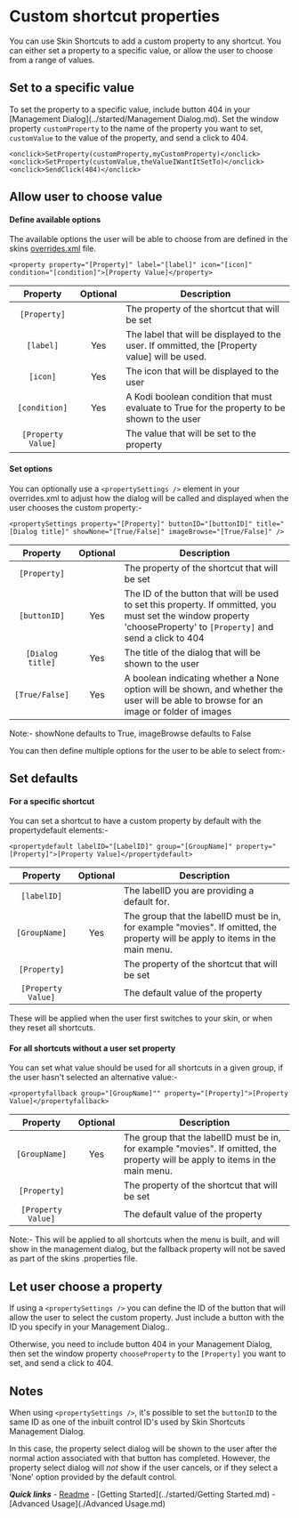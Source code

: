 # Custom shortcut properties

You can use Skin Shortcuts to add a custom property to any shortcut. You can either set a property to a specific value, or allow the user to choose from a range of values.

## Set to a specific value

To set the property to a specific value, include button 404 in your [Management Dialog](../started/Management Dialog.md). Set the window property `customProperty` to the name of the property you want to set, `customValue` to the value of the property, and send a click to 404.

```
<onclick>SetProperty(customProperty,myCustomProperty)</onclick>
<onclick>SetProperty(customValue,theValueIWantItSetTo)</onclick>
<onclick>SendClick(404)</onclick>
```

## Allow user to choose value

#### Define available options

The available options the user will be able to choose from are defined in the skins [overrides.xml](./overrides.md) file.

`<property property="[Property]" label="[label]" icon="[icon]" condition="[condition]">[Property Value]</property>`

| Property | Optional | Description |
| :------: | :------: | ----------- |
| `[Property]` | | The property of the shortcut that will be set |
| `[label]` | Yes | The label that will be displayed to the user. If ommitted, the [Property value] will be used. |
| `[icon]` | Yes | The icon that will be displayed to the user |
| `[condition]` | Yes | A Kodi boolean condition that must evaluate to True for the property to be shown to the user |
| `[Property Value]` | | The value that will be set to the property |

#### Set options

You can optionally use a `<propertySettings />` element in your overrides.xml to adjust how the dialog will be called and displayed when the user chooses the custom property:-

`<propertySettings property="[Property]" buttonID="[buttonID]" title="[Dialog title]" showNone="[True/False]" imageBrowse="[True/False]" />`

| Property | Optional | Description |
| :------: | :------: | ----------- |
| `[Property]` | | The property of the shortcut that will be set |
| `[buttonID]` | Yes | The ID of the button that will be used to set this property. If ommitted, you must set the window property 'chooseProperty' to `[Property]` and send a click to 404 |
| `[Dialog title]` | Yes | The title of the dialog that will be shown to the user |
| `[True/False]` | Yes | A boolean indicating whether a None option will be shown, and whether the user will be able to browse for an image or folder of images |

Note:- showNone defaults to True, imageBrowse defaults to False

You can then define multiple options for the user to be able to select from:-

## Set defaults

#### For a specific shortcut

You can set a shortcut to have a custom property by default with the propertydefault elements:-

`<propertydefault labelID="[LabelID]" group="[GroupName]" property="[Property]">[Property Value]</propertydefault>`
	
| Property | Optional | Description |
| :------: | :------: | ----------- |
| `[labelID]` | | The labelID you are providing a default for. |
| `[GroupName]` | Yes | The group that the labelID must be in, for example "movies". If omitted, the property will be apply to items in the main menu. |
| `[Property]` | | The property of the shortcut that will be set |
| `[Property Value]` | | The default value of the property |

These will be applied when the user first switches to your skin, or when they reset all shortcuts.

#### For all shortcuts without a user set property

You can set what value should be used for all shortcuts in a given group, if the user hasn't selected an alternative value:-

`<propertyfallback group="[GroupName]"" property="[Property]">[Property Value]</propertyfallback>`

| Property | Optional | Description |
| :------: | :------: | ----------- |
| `[GroupName]` | Yes | The group that the labelID must be in, for example "movies". If omitted, the property will be apply to items in the main menu. |
| `[Property]` | | The property of the shortcut that will be set |
| `[Property Value]` | | The default value of the property |

Note:- This will be applied to all shortcuts when the menu is built, and will show in the management dialog, but the fallback property will not be saved as part of the skins .properties file.

## Let user choose a property

If using a `<propertySettings />` you can define the ID of the button that will allow the user to select the custom property. Just include a button with the ID you specify in your Management Dialog..

Otherwise, you need to include button 404 in your Management Dialog, then set the window property `chooseProperty` to the `[Property]` you want to set, and send a click to 404.

## Notes

When using `<propertySettings />`, it's possible to set the `buttonID` to the same ID as one of the inbuilt control ID's used by Skin Shortcuts Management Dialog.

In this case, the property select dialog will be shown to the user after the normal action associated with that button has completed. However, the property select dialog will *not* show if the user cancels, or if they select a 'None' option provided by the default control.

***Quick links*** - [Readme](../../../README.md) - [Getting Started](../started/Getting Started.md) - [Advanced Usage](./Advanced Usage.md)